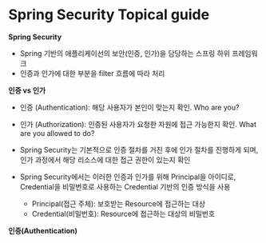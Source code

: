 # Spring Security Topical guide
**Spring Security**

- Spring 기반의 애플리케이선의 보안(인증, 인가)을 담당하는 스프링 하위 프레임워크
- 인증과 인가에 대한 부분을 filter 흐름에 따라 처리

**인증 vs 인가**

- 인증 (Authentication): 해당 사용자가 본인이 맞는지 확인. Who are you?
- 인가 (Authorization): 인증된 사용자가 요청한 자원에 접근 가능한지 확인. What are you allowed to do?

- Spring Security는 기본적으로 인증 절차를 거친 후에 인가 절차를 진행하게 되며, 인가 과정에서 해당 리소스에 대한 접근 권한이 있는지 확인
- Spring Security에서는 이러한 인증과 인가를 위해 Principal을 아이디로, Credential을 비밀번호로 사용하는 Credential 기반의 인증 방식을 사용
    - Principal(접근 주체): 보호받는 Resource에 접근하는 대상
    - Credential(비밀번호): Resource에 접근하는 대상의 비밀번호
    

**인증(Authentication)**
